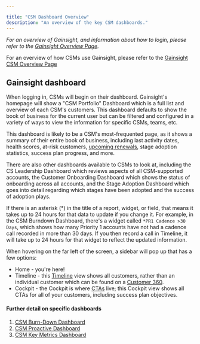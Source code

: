 ```yaml
---

title: "CSM Dashboard Overview"
description: "An overview of the key CSM dashboards."
---
```








*For an overview of Gainsight, and information about how to login, please refer to the [Gainsight Overview Page](https://about.gitlab.com/handbook/sales/gainsight/).*

For an overview of how CSMs use Gainsight, please refer to the [Gainsight CSM Overview Page](https://about.gitlab.com/handbook/customer-success/csm/gainsight)

## Gainsight dashboard

When logging in, CSMs will begin on their dashboard. Gainsight's homepage will show a "CSM Portfolio" Dashboard which is a full list and overview of each CSM's customers. This dashboard defaults to show the book of business for the current user but can be filtered and configured in a variety of ways to view the information for specific CSMs, teams, etc.

This dashboard is likely to be a CSM's most-frequented page, as it shows a summary of their entire book of business, including last activity dates, health scores, at-risk customers, [upcoming renewals](https://about.gitlab.com/handbook/customer-success/csm/renewals/), stage adoption statistics, success plan progress, and more.

There are also other dashboards available to CSMs to look at, including the CS Leadership Dashboard which reviews aspects of all CSM-supported accounts, the Customer Onboarding Dashboard which shows the status of onboarding across all accounts, and the Stage Adoption Dashboard which goes into detail regarding which stages have been adopted and the success of adoption plays.

If there is an asterisk (*) in the title of a report, widget, or field, that means it takes up to 24 hours for that data to update if you change it. For example, in the CSM Burndown Dashboard, there's a widget called `*PR1 Cadence >30 Days`, which shows how many Priority 1 accounts have not had a cadence call recorded in more than 30 days. If you then record a call in Timeline, it will take up to 24 hours for that widget to reflect the updated information.  

When hovering on the far left of the screen, a sidebar will pop up that has a few options:

- Home - you're here!
- Timeline - this [Timeline](https://about.gitlab.com/handbook/customer-success/csm/gainsight/timeline/#timeline-view) view shows all customers, rather than an individual customer which can be found on a [Customer 360](https://about.gitlab.com/handbook/customer-success/csm/gainsight/#customer-360).
- Cockpit - the Cockpit is where [CTAs](https://about.gitlab.com/handbook/customer-success/csm/gainsight/ctas/) live; this Cockpit view shows all CTAs for all of your customers, including success plan objectives.

#### Further detail on specific dashboards

1. [CSM Burn-Down Dashboard](https://about.gitlab.com/handbook/customer-success/csm/gainsight/dashboards/#csm-burn-down-dashboard)
1. [CSM Proactive Dashboard](https://about.gitlab.com/handbook/customer-success/csm/gainsight/dashboards/#csm-proactive-dashboard)
1. [CSM Key Metrics Dashboard](https://about.gitlab.com/handbook/customer-success/csm/gainsight/dashboards/#csm-key-metrics-dashboard)


